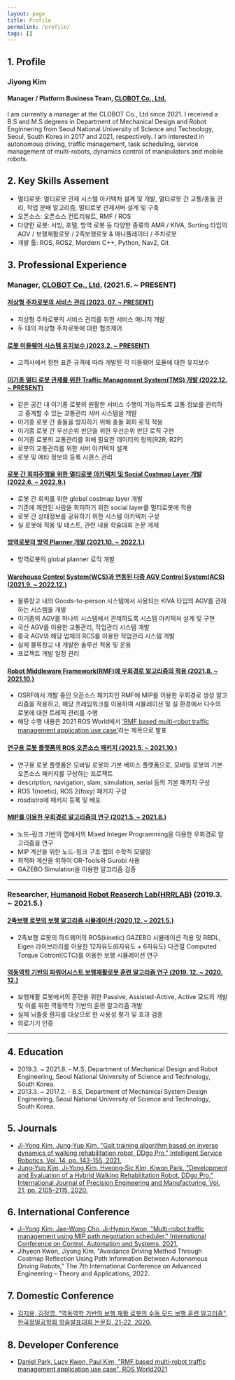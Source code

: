 ```yaml
---
layout: page
title: Profile
permalink: /profile/
tags: []
---
```


## 1. Profile

### Jiyong Kim

#### Manager / Platform Business Team, [CLOBOT Co., Ltd.](https://www.clobot.co.kr)

I am currently a manager at the CLOBOT Co., Ltd since 2021. I received a B.S and M.S degrees in Department of Mechanical Design and Robot Enginnering from Seoul National University of Science and Technology, Seoul, South Korea in 2017 and 2021, respectively. I am interested in autonomous driving, traffic management, task scheduling, service management of multi-robots, dynamics control of manipulators and mobile robots.

## 2. Key Skills Assement

- 멀티로봇: 멀티로봇 관제 시스템 아키텍처 설계 및 개발, 멀티로봇 간 교통/충돌 관리, 작업 분배 알고리즘, 멀티로봇 관제서버 설계 및 구축
- 오픈소스: 오픈소스 컨트리뷰트, RMF / ROS
- 다양한 로봇: 서빙, 호텔, 방역 로봇 등 다양한 종류의 AMR / KIVA, Sorting 타입의 AGV / 보행재활로봇 / 2족보행로봇 & 매니퓰레이터 / 주차로봇
- 개발 툴: ROS, ROS2, Mordern C++, Python, Nav2, Git

## 3. Professional Experience

### Manager, [CLOBOT Co., Ltd.](https://www.clobot.co.kr) (2021.5. ~ PRESENT)

#### [저상형 주차로봇의 서비스 관리 (2023. 07. ~ PRESENT)](/portfolio/2023-07-04-parking-robot.html)

- 저상형 주차로봇의 서비스 관리를 위한 서비스 매니저 개발
- 두 대의 저상형 주차로봇에 대한 협조제어

#### [로봇 미들웨어 시스템 유지보수 (2023.2. ~ PRESENT)](/portfolio/2023-02-20-middleware.html)

- 고객사에서 정한 표준 규격에 따라 개발된 각 미들웨어 모듈에 대한 유지보수

#### [이기종 멀티 로봇 관제를 위한 Traffic Management System(TMS) 개발 (2022.12. ~ PRESENT)](/portfolio/2022-11-28-tms.html)

- 같은 공간 내 이기종 로봇의 원활한 서비스 수행이 가능하도록 교통 정보를 관리하고 중계할 수 있는 교통관리 서버 시스템을 개발
- 이기종 로봇 간 충돌을 방지하기 위해 충돌 회피 로직 적용
- 이기종 로봇 간 우선순위 판단을 위한 우선순위 판단 로직 구현
- 이기종 로봇의 교통관리를 위해 필요한 데이터의 정의(R2R, R2P)
- 로봇의 교통관리를 위한 서버 아키텍처 설계
- 로봇 및 메타 정보의 등록 시퀀스 관리

#### [로봇 간 회피주행을 위한 멀티로봇 아키텍처 및 Social Costmap Layer 개발 (2022.6. ~ 2022.9.)](/portfolio/2022-06-28-social-layer.html)

- 로봇 간 회피를 위한 global costmap layer 개발
- 기존에 제안된 사람을 회피하기 위한 social layer를 멀티로봇에 적용
- 로봇 간 상태정보를 공유하기 위한 시스템 아키텍처 구성
- 실 로봇에 적용 및 테스트, 관련 내용 학술대회 논문 게제

#### [방역로봇의 방역 Planner 개발 (2021.10. ~ 2022.1.)](/portfolio/2021-10-25-coverage.html)

- 방역로봇의 global planner 로직 개발

#### [Warehouse Control System(WCS)과 연동된 다중 AGV Control System(ACS) (2021.9. ~ 2022.12.)](/portfolio/2021-09-23-rcs.html)

- 물류창고 내의 Goods-to-person 시스템에서 사용되는 KIVA 타입의 AGV를 관제하는 시스템을 개발
- 이기종의 AGV를 하나의 시스템에서 관제하도록 시스템 아키텍처 설계 및 구현
- 국산 AGV를 이용한 교통관리, 작업관리 시스템 개발
- 중국 AGV와 해당 업체의 RCS를 이용한 작업관리 시스템 개발
- 실제 물류창고 내 개발한 솔루션 적용 및 운용
- 프로젝트 개발 일정 관리

#### [Robot Middleware Framework(RMF)에 우회경로 알고리즘의 적용 (2021.8. ~ 2021.10.)](/portfolio/2021-08-25-rmf.html)

- OSRF에서 개발 중인 오픈소스 패키지인 RMF에 MIP를 이용한 우회경로 생성 알고리즘을 적용하고, 해당 프레임워크를 이용하여 시뮬레이션 및 실 환경에서 다수의 로봇에 대한 트레픽 관리를 수행
- 해당 수행 내용은 2021 ROS World에서 ['RMF based multi-robot traffic management application use case'](https://vimeo.com/649654300)라는 제목으로 발표

#### [연구용 로봇 플랫폼의 ROS 오픈소스 패키지 (2021.5. ~ 2021.10.)](/portfolio/2021-05-10-platform-clober.html)

- 연구용 로봇 플랫폼은 모바일 로봇의 기본 베이스 플랫폼으로, 모바일 로봇의 기본 오픈소스 패키지를 구성하는 프로젝트
- description, navigation, slam, simulation, serial 등의 기본 패키지 구성
- ROS 1(noetic), ROS 2(foxy) 패키지 구성
- rosdistro에 패키지 등록 및 배포

#### [MIP를 이용한 우회경로 알고리즘의 연구 (2021.5. ~ 2021.8.)](/portfolio/2021-05-10-mip-detour-path.html)

- 노드-링크 기반의 맵에서의 Mixed Integer Programming을 이용한 우회경로 알고리즘을 연구
- MIP 계산을 위한 노드-링크 구조 맵의 수학적 모델링
- 최적화 계산을 위하여 OR-Tools와 Gurobi 사용
- GAZEBO Simulation을 이용한 알고리즘 검증

---

### Researcher, [Humanoid Robot Reaserch Lab(HRRLAB)](http://www.hrrlab.com/) (2019.3. ~ 2021.5.)

#### [2족보행 로봇의 보행 알고리즘 시뮬레이션 (2020.12. ~ 2021.5.)](/portfolio/2020-12-01-biped-walking-robot.html)

- 2족보행 로봇의 하드웨어의 ROS(kinetic) GAZEBO 시뮬레이션 적용 및 RBDL, Eigen 라이브러리를 이용한 12자유도(6자유도 + 6자유도) 다관절 Computed Torque Cotronl(CTC)를 이용한 보행 시뮬레이션 연구

#### [역동역학 기반의 파워어시스트 보행재활로봇 훈련 알고리즘 연구 (2019. 12. ~ 2020. 12.)](/portfolio/2019-12-01-gait-rehabilitation-robot.html)

- 보행재활 로봇에서의 훈련을 위한 Passive, Assisted-Active, Active 모드의 개발 및 이를 위한 역동역학 기반의 훈련 알고리즘 개발
- 실제 뇌졸중 환자를 대상으로 한 사용성 평가 및 효과 검증
- 의료기기 인증

---

## 4. Education

- 2019.3. ~ 2021.8. - M.S, Department of Mechanical Design and Robot Engineering, Seoul National University of Science and Technology, South Korea.
- 2013.3. ~ 2017.2. - B.S, Department of Mechanical System Design Engineering, Seoul National University of Science and Technology, South Korea.

## 5. Journals

- [Ji-Yong Kim, Jung-Yup Kim, "Gait training algorithm based on inverse dynamics of walking rehabilitation robot, DDgo Pro," Intelligent Service Robotics, Vol. 14, pp. 143-155, 2021.](https://doi.org/10.1007/s11370-021-00357-8)
- [Jung‑Yup Kim, Ji‑Yong Kim, Hyeong‑Sic Kim, Kiwon Park, "Development and Evaluation of a Hybrid Walking Rehabilitation Robot, DDgo Pro," International Journal of Precision Engineering and Manufacturing, Vol. 21, pp. 2105–2115, 2020.](https://doi.org/10.1007/s12541-020-00404-x)

## 6. International Conference

- [Ji-Yong Kim, Jae-Wong Cho, Ji-Hyeon Kwon, "Multi-robot traffic management using MIP path negotiation scheduler," International Conference on Control, Automation and Systems, 2021.](https://ieeexplore.ieee.org/document/9649860)
- Jihyeon Kwon, Jiyong Kim, "Avoidance Driving Method Through Costmap Reflection Using Path Information Between Autonomous Driving Robots," The 7th International Conference on Advanced Engineering – Theory and Applications, 2022.

## 7. Domestic Conference

- [김지용, 김정엽, "역동역학 기반의 보행 재활 로봇의 수동 모드 보행 훈련 알고리즘", 한국정밀공학회 학술발표대회 논문집, 21-22, 2020.](https://www.dbpia.co.kr/journal/articleDetail?nodeId=NODE10489383)

## 8. Developer Conference

- [Daniel Park, Lucy Kwon, Paul Kim, "RMF based multi-robot traffic management application use case", ROS World2021](https://vimeo.com/649654300/698c1da5a6)
